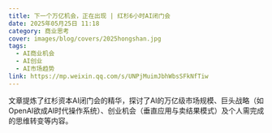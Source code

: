 ```yaml
---
title: 下一个万亿机会，正在出现 | 红杉6小时AI闭门会
date: 2025年05月25日 11:18
category: 商业思考
cover: images/blog/covers/2025hongshan.jpg
tags:
  - AI商业机会
  - AI创业
  - AI市场趋势
link: https://mp.weixin.qq.com/s/UNPjMuimJbhWbsSFkNfTiw
---
```

文章提炼了红杉资本AI闭门会的精华，探讨了AI的万亿级市场规模、巨头战略（如OpenAI欲成AI时代操作系统）、创业机会（垂直应用与卖结果模式）及个人需完成的思维转变等内容。